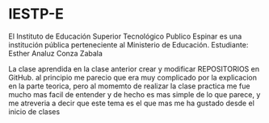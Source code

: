 # IESTP-E
El Instituto de Educación Superior Tecnológico Publico Espinar es una institución pública perteneciente al Ministerio de Educación.
Estudiante: Esther Analuz Conza Zabala

La clase aprendida en la clase anterior crear y modificar REPOSITORIOS en GitHub.
al principio me parecio que era muy complicado por la explicacion en la parte teorica, pero al momemto de realizar la clase practica me fue mucho mas facil de entender y de hecho es mas simple de lo que parece, y me atreveria a decir que este tema es el que mas me ha gustado desde el inicio de clases